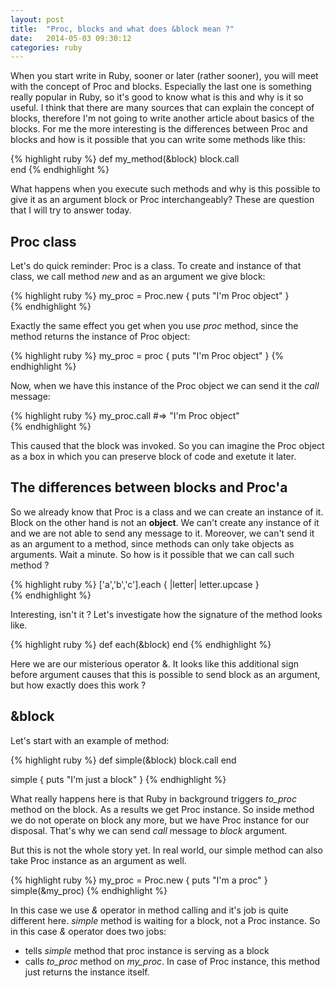 ```yaml
---
layout: post
title:  "Proc, blocks and what does &block mean ?"
date:   2014-05-03 09:30:12
categories: ruby
---
```


When you start write in Ruby, sooner or later (rather sooner), you will meet with the concept of Proc and blocks. Especially the last one is something really popular in Ruby, so it's good to know what is this and why is it so useful. I think that there are many sources that can explain the concept of blocks, therefore I'm not going to write another article about basics of the blocks. For me the more interesting is the differences between Proc and blocks and how is it possible that you can write some methods like this:

{% highlight ruby %}
def my_method(&block)
  block.call   
end	
{% endhighlight %}

What happens when you execute such methods and why is this possible to give it as an argument block or Proc interchangeably? These are question that I will try to answer today.

## Proc class

Let's do quick reminder: Proc is a class. To create and instance of that class, we call method *new* and as an argument we give block:

{% highlight ruby %}
my_proc = Proc.new { puts "I'm Proc object" }	
{% endhighlight %}

Exactly the same effect you get when you use *proc* method, since the method returns the instance of Proc object: 

{% highlight ruby %}
my_proc = proc	{ puts "I'm Proc object" }
{% endhighlight %}


Now, when we have this instance of the Proc object we can send it the *call* message:

{% highlight ruby %}
my_proc.call #=> "I'm Proc object"	
{% endhighlight %}

This caused that the block was invoked. So you can imagine the Proc object as a box in which you can preserve block of code and exetute it later.

## The differences between blocks and Proc'a

So we already know that Proc is a class and we can create an instance of it. Block on the other hand is not an **object**. We can't create any instance of it and we are not able to send any message to it. Moreover, we can't send it as an argument to a method, since methods can only take objects as arguments. Wait a minute. So how is it possible that we can call such method ?

{% highlight ruby %}
['a','b','c'].each { |letter| letter.upcase }	 	
{% endhighlight %}

Interesting, isn't it ? Let's investigate how the signature of the method looks like.

{% highlight ruby %}
def each(&block)
end	
{% endhighlight %}

Here we are our misterious operator &. It looks like this additional sign before argument causes that this is possible to send block as an argument, but how exactly does this work ?

## &block

Let's start with an example of method:

{% highlight ruby %}
def simple(&block)
  block.call
end	

simple { puts "I'm just a block" }
{% endhighlight %}

What really happens here is that Ruby in background triggers *to_proc* method on the block. As a results we get Proc instance. So inside method we do not operate on block any more, but we have Proc instance for our disposal. That's why we can send *call* message to *block* argument.

But this is not the whole story yet. In real world, our simple method can also take Proc instance as an argument as well.

{% highlight ruby %}
my_proc = Proc.new { puts "I'm a proc" }	
simple(&my_proc)
{% endhighlight %}

In this case we use *&* operator in method calling and it's job is quite different here. *simple* method is waiting for a block, not a Proc instance. So in this case *&* operator does two jobs:

* tells *simple* method that proc instance is serving as a block
* calls *to_proc* method on *my_proc*. In case of Proc instance, this method just returns the instance itself.
	

	
	


	
	